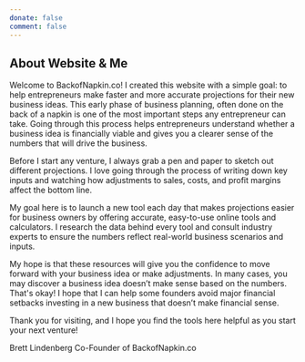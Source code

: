 ```yaml
---
donate: false
comment: false
---
```


## About Website & Me 

Welcome to BackofNapkin.co! I created this website with a simple goal: to help entrepreneurs make faster and more accurate projections for their new business ideas. This early phase of business planning, often done on the back of a napkin is one of the most important steps any entrepreneur can take. Going through this process helps entrepreneurs understand whether a business idea is financially viable and gives you a clearer sense of the numbers that will drive the business.

Before I start any venture, I always grab a pen and paper to sketch out different projections. I love going through the process of writing down key inputs and watching how adjustments to sales, costs, and profit margins affect the bottom line.

My goal here is to launch a new tool each day that makes projections easier for business owners by offering accurate, easy-to-use online tools and calculators. I research the data behind every tool and consult industry experts to ensure the numbers reflect real-world business scenarios and inputs.

My hope is that these resources will give you the confidence to move forward with your business idea or make adjustments. In many cases, you may discover a business idea doesn’t make sense based on the numbers. That's okay! I hope that I can help some founders avoid major financial setbacks investing in a new business that doesn’t make financial sense.

Thank you for visiting, and I hope you find the tools here helpful as you start your next venture!

Brett Lindenberg
Co-Founder of BackofNapkin.co
